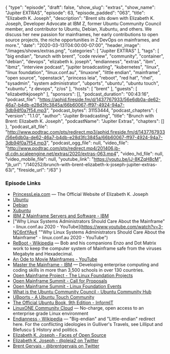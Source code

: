 {
  "type": "episode",
  "draft": false,
  "show_slug": "extras",
  "show_name": "Jupiter EXTRAS",
  "episode": 63,
  "episode_padded": "063",
  "title": "Elizabeth K. Joseph",
  "description": "Brent sits down with Elizabeth K. Joseph, Developer Advocate at IBM Z, former Ubuntu Community Council member, and contributor to Ubuntu, Debian, Xubuntu, and others. We discuss her new passion for mainframes, her early contributions to open source projects, the niche opportunities in Z DevOps on mainframes, and more.",
  "date": "2020-03-13T04:00:00-07:00",
  "header_image": "/images/shows/extras.png",
  "categories": [
    "Jupiter EXTRAS"
  ],
  "tags": [
    "big endian",
    "brunch with brent",
    "code review",
    "community",
    "container",
    "debian",
    "devops",
    "elizabeth k. joseph",
    "endianness",
    "extras",
    "ibm",
    "ibmz",
    "interview podcast",
    "jupiter broadcasting",
    "kubernetes",
    "linux",
    "linux foundation",
    "linux.conf.au",
    "linuxone",
    "little endian",
    "mainframe",
    "open source",
    "openstack",
    "princess leia",
    "reboot",
    "red hat",
    "rhel",
    "sysadmin",
    "system administrator",
    "ubports",
    "ubuntu",
    "ubuntu touch",
    "xubuntu",
    "z devops",
    "z/os"
  ],
  "hosts": [
    "brent"
  ],
  "guests": [
    "elizabethkjoseph"
  ],
  "sponsors": [],
  "podcast_duration": "00:43:16",
  "podcast_file": "https://aphid.fireside.fm/d/1437767933/56e6db0a-de62-46a7-b4db-e28d3fc3845a/66b60067-ff97-4924-94a7-3db94f0a7f54.mp3",
  "podcast_bytes": 31153444,
  "podcast_chapters": {
    "version": "1.1.0",
    "author": "Jupiter Broadcasting",
    "title": "Brunch with Brent: Elizabeth K. Joseph",
    "podcastName": "Jupiter Extras",
    "chapters": []
  },
  "podcast_alt_file": "http://www.podtrac.com/pts/redirect.mp3/aphid.fireside.fm/d/1437767933/56e6db0a-de62-46a7-b4db-e28d3fc3845a/66b60067-ff97-4924-94a7-3db94f0a7f54.mp3",
  "podcast_ogg_file": null,
  "video_file": "http://www.podtrac.com/pts/redirect.mp4/201406.jb-dl.cdn.scaleengine.net/extras/2020/extras-063.mp4",
  "video_hd_file": null,
  "video_mobile_file": null,
  "youtube_link": "https://youtu.be/jJ-8KZqH8cM",
  "jb_url": "/140252/brunch-with-brent-elizabeth-k-joseph-jupiter-extras-63/",
  "fireside_url": "/63"
}


### Episode Links

  * [PrincessLeia.com](https://princessleia.com/ "PrincessLeia.com") — The Official Website of Elizabeth K. Joseph
  * [Ubuntu](https://ubuntu.com/ "Ubuntu")
  * [Debian](https://www.debian.org/ "Debian")
  * [Xubuntu](https://xubuntu.org/ "Xubuntu")
  * [IBM Z Mainframe Servers and Software - IBM](https://www.ibm.com/it-infrastructure/z "IBM Z Mainframe Servers and Software - IBM")
  * ["Why Linux Systems Administrators Should Care About the Mainframe" - linux.conf.au 2020 - YouTube](https://www.youtube.com/watch?v=3-NC6ntYAy4 ""Why Linux Systems Administrators Should Care About the Mainframe" - linux.conf.au 2020 - YouTube")
  * [ReBoot - Wikipedia](https://en.wikipedia.org/wiki/ReBoot "ReBoot - Wikipedia") — Bob and his companions Enzo and Dot Matrix work to keep the computer system of Mainframe safe from the viruses Megabyte and Hexadecimal.
  * [An Ode to Movie Mainframes - YouTube](https://www.youtube.com/watch?v=Hcywf9mwF5U "An Ode to Movie Mainframes - YouTube")
  * [Master the Mainframe - IBM](https://www.ibm.com/it-infrastructure/z/education/master-the-mainframe "Master the Mainframe - IBM") — Developing enterprise computing and coding skills in more than 3,500 schools in over 130 countries.
  * [Open Mainframe Project - The Linux Foundation Projects](https://www.openmainframeproject.org/ "Open Mainframe Project - The Linux Foundation Projects")
  * [Open Mainframe Summit - Call for Proposals](https://events.linuxfoundation.org/open-mainframe-summit/program/cfp/ "Open Mainframe Summit - Call for Proposals")
  * [Open Mainframe Summit - Linux Foundation Events](https://events.linuxfoundation.org/open-mainframe-summit/ "Open Mainframe Summit - Linux Foundation Events")
  * [What is the Ubuntu Community Council - Ubuntu Community Hub](https://discourse.ubuntu.com/t/what-is-the-ubuntu-community-council/706 "What is the Ubuntu Community Council - Ubuntu Community Hub")
  * [UBports - A Ubuntu Touch Community](https://ubports.com/ "UBports - A Ubuntu Touch Community")
  * [The Official Ubuntu Book, 9th Edition - InformIT](https://www.informit.com/store/official-ubuntu-book-9780134513423 "The Official Ubuntu Book, 9th Edition - InformIT")
  * [LinuxONE Community Cloud](https://developer.ibm.com/linuxone/ "LinuxONE Community Cloud") — No-charge, open access to an enterprise grade Linux environment
  * [Endianness - Wikipedia](https://en.wikipedia.org/wiki/Endianness "Endianness - Wikipedia") — "Big-endian" and "Little-endian" redirect here. For the conflicting ideologies in Gulliver's Travels, see Lilliput and Blefuscu § History and politics.
  * [Elizabeth K. Joseph - Faces of Open Source](http://www.facesofopensource.com/elizabeth-joseph/ "Elizabeth K. Joseph - Faces of Open Source")
  * [Elizabeth K. Joseph - @pleia2 on Twitter](https://twitter.com/pleia2 "Elizabeth K. Joseph - @pleia2 on Twitter")
  * [Brent Gervais - @brentgervais on Twitter](https://twitter.com/brentgervais "Brent Gervais - @brentgervais on Twitter")


